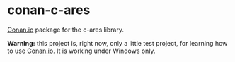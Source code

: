 # conan-c-ares

[Conan.io](https://conan.io) package for the c-ares library.

**Warning:** this project is, right now, only a little test project, for learning how to use [Conan.io](https://conan.io).
It is working under Windows only.
